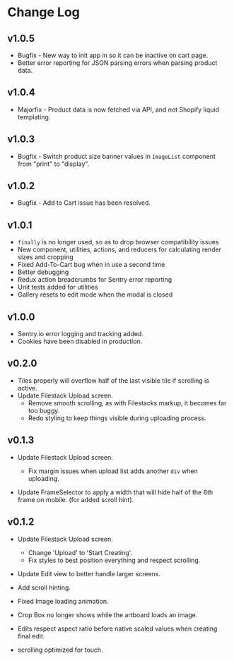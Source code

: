 # Change Log

## v1.0.5

- Bugfix - New way to init app in so it can be inactive on cart page.
- Better error reporting for JSON parsing errors when parsing product data.

## v1.0.4

- Majorfix - Product data is now fetched via API, and not Shopify liquid templating.

## v1.0.3

- Bugfix - Switch product size banner values in `ImageList` component from "print" to "display".

## v1.0.2

- Bugfix - Add to Cart issue has been resolved.

## v1.0.1

- `finally` is no longer used, so as to drop browser compatibility issues
- New component, utilities, actions, and reducers for calculating render sizes and cropping
- Fixed Add-To-Cart bug when in use a second time
- Better debugging
- Redux action breadcrumbs for Sentry error reporting
- Unit tests added for utilities
- Gallery resets to edit mode when the modal is closed

## v1.0.0

- Sentry.io error logging and tracking added.
- Cookies have been disabled in production.

## v0.2.0

- Tiles properly will overflow half of the last visible tile if scrolling is active.
- Update Filestack Upload screen.
  - Remove smooth scrolling, as with Filestacks markup, it becomes far too buggy.
  - Redo styling to keep things visible during uploading process.

## v0.1.3

- Update Filestack Upload screen.

  - Fix margin issues when upload list adds another `div` when uploading.

- Update FrameSelector to apply a width that will hide half of the 6th frame on mobile. (for added scroll hint).

## v0.1.2

- Update Filestack Upload screen.

  - Change 'Upload' to 'Start Creating'.
  - Fix styles to best position everything and respect scrolling.

- Update Edit view to better handle larger screens.
- Add scroll hinting.
- Fixed Image loading animation.
- Crop Box no longer shows while the artboard loads an image.
- Edits respect aspect ratio before native scaled values when creating final edit.
- scrolling optimized for touch.
